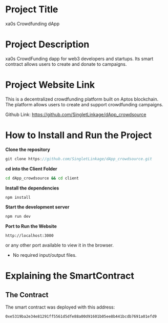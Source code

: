 # Project Title
xa0s Crowdfunding dApp

# Project Description
xa0s CrowdFunding dapp for web3 developers and startups. Its smart contract allows users to create and donate to campaigns.

# Project Website Link
This is a decentralized crowdfunding platform built on Aptos blockchain. The platform allows users to create and support crowdfunding campaigns.

Github Link: https://github.com/SingletLinkage/dApp_crowdsource


# How to Install and Run the Project
**Clone the repository**

```javascript
git clone https://github.com/SingletLinkage/dApp_crowdsource.git
```

**cd into the Client Folder**

```bash
cd dApp_crowdsource && cd client
```

**Install the dependencies**

```javascript
npm install
```

**Start the development server**

```javascript
npm run dev
```
**Port to Run the Website**

```
http://localhost:3000
```
or any other port available to view it in the browser.

- No required input/output files.



# Explaining the SmartContract

## The Contract
The smart contract was deployed with this address:

```
0xe5319ba2e34e81291ff5561d5dfe88a00d91601b05ee8b441bcdb7691a01efd9
```